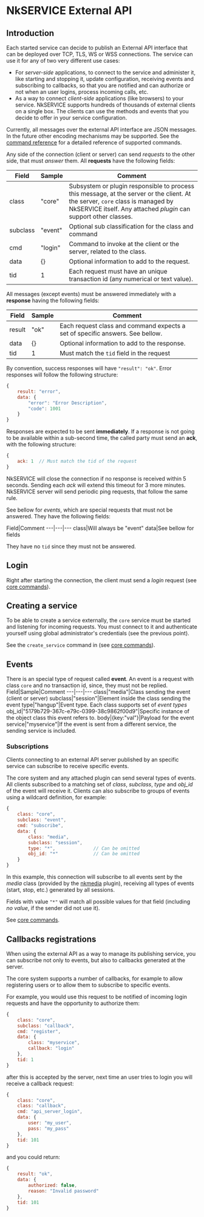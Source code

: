 # NkSERVICE External API

## Introduction

Each started service can decide to publish an External API interface that can be deployed over TCP, TLS, WS or WSS connections. The service can use it for any of two very different use cases:

* For _server-side_ applications, to connect to the service and administer it, like starting and stopping it, update configuration, receiving events and subscribing to callbacks, so that you are notified and can authorize or not when an user logins, process incoming  calls, etc.
* As a way to connect _client-side_ applications (like browsers) to your service. NkSERVICE supports hundreds of thousands of external clients on a single box. The clients can use the methods and events that you decide to offer in your service configuration.

Currently, all messages over the external API interface are JSON messages. In the future other encoding mechanisms may be supported.
See the [command reference](api_commands.md) for a detailed reference of supported commands.

Any side of the connection (client or server) can send _requests_ to the other side, that must _answer_ them. All **requests** have the following fields:


Field|Sample|Comment
---|---|---
class|"core"|Subsystem or plugin responsible to process this message, at the server or the client. At the server, `core` class is managed by NkSERVICE itself. Any attached _plugin_ can support other classes.
subclass|"event"|Optional sub classification for the class and command
cmd|"login"|Command to invoke at the client or the server, related to the class. 
data|{}|Optional information to add to the request.
tid|1|Each request must have an unique transaction id (any numerical or text value).

All messages (except events) must be answered immediately with a **response** having the following fields:

Field|Sample|Comment
---|---|---
result|"ok"|Each request class and command expects a set of specific answers. See bellow.
data|{}|Optional information to add to the response.
tid|1|Must match the `tid` field in the request

By convention, success responses will have `"result": "ok"`. Error responses will follow the following structure:

```js
{
	result: "error",
	data: {
		"error": "Error Description",
		"code": 1001	
	}
}
```

Responses are expected to be sent **immediately**. If a response is not going to be available within a sub-second time, the called party must send an **ack**, with the following structure:

```js
{
	ack: 1	// Must match the tid of the request
}
```

NkSERVICE will close the connection if no response is received within 5 seconds. Sending each _ack_ will extend this timeout for 3 more minutes. NkSERVICE server will send periodic ping requests, that follow the same rule.

See bellow for _events_, which are special requests that must not be answered. They have the following fields:

Field|Comment
---|---|---
class|Will always be "event"
data|See bellow for fields

They have no `tid` since they must not be answered.



## Login

Right after starting the connection, the client must send a _login_ request (see [core commands](api_commands.md)). 


## Creating a service

To be able to create a service externally, the `core` service must be started and listening for incoming requests. You must connect to it and authenticate yourself using global administrator's credentials (see the previous point).

See the `create_service` command in (see [core commands](api_commands.md)).


## Events

There is an special type of request called **event**. An event is a request with class `core` and no transaction id, since, they must not be replied. 
Field|Sample|Comment
---|---|---
class|"media"|Class sending the event (client or server)
subclass|"session"|Element inside the class sending the event
type|"hangup"|Event type. Each class supports set of _event types_
obj_id|"5179b729-367c-e79c-0399-38c9862f00d9"|Specific instance of the object class this event refers to.
body|{key:"val"}|Payload for the event
service|"myservice"|If the event is sent from a different service, the sending service is included.


### Subscriptions

Clients connecting to an external API server published by an specific service can subscribe to receive specific events. 

The core system and any attached plugin can send several types of events. All clients subscribed to a matching set of _class_, _subclass_, _type_ and _obj_id_ of the event will receive it. Clients can also subscribe to groups of events using a wildcard definition, for example:

```js
{
	class: "core",
	subclass: "event",
	cmd: "subscribe",
	data: {
		class: "media",
		subclass: "session",
		type: "*",				// Can be omitted
		obj_id: "*"				// Can be omitted
	}
}
```

In this example, this connection will subscribe to all events sent by the _media_ class (provided by the [nkmedia](https://github.com/NetComposer/nkmedia) plugin), receiving all types of events (start, stop, etc.) generated by all sessions. 

Fields with value `"*"` will match all possible values for that field (including _no value_, if the sender did not use it).

See [core commands](api_commands.md).


## Callbacks registrations

When using the external API as a way to manage its publishing service, you can subscribe not only to events, but also to callbacks generated at the server. 

The core system supports a number of callbacks, for example to allow registering users or to allow them to subscribe to specific events.

For example, you would use this request to be notified of incoming login requests and have the opportunity to authorize them:

```js
{
	class: "core",
	subclass: "callback",
	cmd: "register",
	data: {
		class: "myservice",
		callback: "login"
	},
	tid: 1
}
```

after this is accepted by the server, next time an user tries to login you will receive a callback request:


```js
{
	class: "core",
	class: "callback",
	cmd: "api_server_login",
	data: {
		user: "my_user",
		pass: "my_pass"
	},
	tid: 101
}
```

and you could return:


```js
{
	result: "ok",
	data: {
		authorized: false,
		reason: "Invalid password"
	},
	tid: 101
}
```





